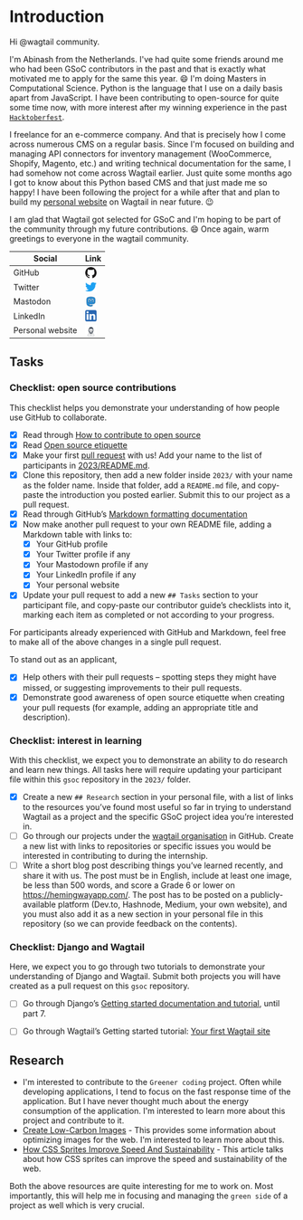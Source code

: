 # Introduction

Hi @wagtail community. 

I'm Abinash from the Netherlands. I've had quite some friends around me who had been GSoC contributors in the past and that is exactly what motivated me to apply for the same this year. 😄 I'm doing Masters in Computational Science. Python is the language that I use on a daily basis apart from JavaScript. I have been contributing to open-source for quite some time now, with more interest after my winning experience in the past [`Hacktoberfest`](https://www.holopin.io/@abinashbunty#badges). 

I freelance for an e-commerce company. And that is precisely how I come across numerous CMS on a regular basis. Since I'm focused on building and managing API connectors for inventory management (WooCommerce, Shopify, Magento, etc.) and writing technical documentation for the same, I had somehow not come across Wagtail earlier. Just quite some months ago I got to know about this Python based CMS and that just made me so happy! I have been following the project for a while after that and plan to build my [personal website](https://www.abinash.nl/) on Wagtail in near future. 😉 

I am glad that Wagtail got selected for GSoC and I'm hoping to be part of the community through my future contributions. 😄 Once again, warm greetings to everyone in the wagtail community.


| Social           | Link |
|------------------|------|
| GitHub           |   <a href="https://github.com/Abinashbunty" target="blank"><img align="center" src="https://raw.githubusercontent.com/Abinashbunty/icons/c2a12af3046730ea2d0751aa59c4f1503951a56f/317712_code%20repository_github_repository_resource_icon.svg" alt="Abinashbunty" height="20" width="20" /></a>   |
| Twitter          |  <a href="https://twitter.com/abinashbunty" target="blank"><img align="center" src="https://raw.githubusercontent.com/Abinashbunty/icons/c2a12af3046730ea2d0751aa59c4f1503951a56f/5296514_bird_tweet_twitter_twitter%20logo_icon.svg" alt="abinashbunty" height="20" width="20" /></a>    |
| Mastodon         |   <a href="https://me.dm/@Abinashbunty" target="blank"><img align="center" src="https://raw.githubusercontent.com/Abinashbunty/icons/c2a12af3046730ea2d0751aa59c4f1503951a56f/4518932_mastodon_icon.svg" alt="abinashbunty" height="20" width="20" /></a>   |
| LinkedIn         |   <a href="https://www.linkedin.com/in/abinashbunty/" target="blank"><img align="center" src="https://raw.githubusercontent.com/Abinashbunty/icons/c2a12af3046730ea2d0751aa59c4f1503951a56f/5296501_linkedin_network_linkedin%20logo_icon.svg" alt="abinashbunty" height="20" width="20" /></a>   |
| Personal website |   <a href="https://www.abinash.nl/" target="blank"><img align="center" src="https://raw.githubusercontent.com/Abinashbunty/icons/c2a12af3046730ea2d0751aa59c4f1503951a56f/984119_avatar_male_man_person_user_icon.svg" alt="abinashbunty" height="20" width="20" /></a>   |

## Tasks

### Checklist: open source contributions

This checklist helps you demonstrate your understanding of how people use GitHub to collaborate.

- [x] Read through [How to contribute to open source](https://opensource.guide/how-to-contribute/)
- [x] Read [Open source etiquette](https://developer.mozilla.org/en-US/docs/MDN/Community/Open_source_etiquette)
- [x] Make your first [pull request](https://docs.github.com/en/pull-requests/collaborating-with-pull-requests/proposing-changes-to-your-work-with-pull-requests/creating-a-pull-request) with us! Add your name to the list of participants in [2023/README.md](2023/README.md).
- [x] Clone this repository, then add a new folder inside `2023/` with your name as the folder name. Inside that folder, add a `README.md` file, and copy-paste the introduction you posted earlier. Submit this to our project as a pull request.
- [x] Read through GitHub’s [Markdown formatting documentation](https://docs.github.com/en/get-started/writing-on-github/getting-started-with-writing-and-formatting-on-github/basic-writing-and-formatting-syntax)
- [x] Now make another pull request to your own README file, adding a Markdown table with links to:
  - [x] Your GitHub profile
  - [x] Your Twitter profile if any
  - [x] Your Mastodown profile if any
  - [x] Your LinkedIn profile if any
  - [x] Your personal website
- [x] Update your pull request to add a new `## Tasks` section to your participant file, and copy-paste our contributor guide’s checklists into it, marking each item as completed or not according to your progress.

For participants already experienced with GitHub and Markdown, feel free to make all of the above changes in a single pull request.

To stand out as an applicant,

- [x] Help others with their pull requests – spotting steps they might have missed, or suggesting improvements to their pull requests.
- [x] Demonstrate good awareness of open source etiquette when creating your pull requests (for example, adding an appropriate title and description).

### Checklist: interest in learning

With this checklist, we expect you to demonstrate an ability to do research and learn new things. All tasks here will require updating your participant file within this `gsoc` repository in the `2023/` folder.

- [x] Create a new `## Research` section in your personal file, with a list of links to the resources you’ve found most useful so far in trying to understand Wagtail as a project and the specific GSoC project idea you’re interested in.
- [ ] Go through our projects under the [wagtail organisation](https://github.com/wagtail) in GitHub. Create a new list with links to repositories or specific issues you would be interested in contributing to during the internship.
- [ ] Write a short blog post describing things you’ve learned recently, and share it with us. The post must be in English, include at least one image, be less than 500 words, and score a Grade 6 or lower on <https://hemingwayapp.com/>. The post has to be posted on a publicly-available platform (Dev.to, Hashnode, Medium, your own website), and you must also add it as a new section in your personal file in this repository (so we can provide feedback on the contents).

### Checklist: Django and Wagtail

Here, we expect you to go through two tutorials to demonstrate your understanding of Django and Wagtail. Submit both projects you will have created as a pull request on this `gsoc` repository.

- [ ] Go through Django’s [Getting started documentation and tutorial](https://docs.djangoproject.com/en/4.1/intro/), until part 7.
- [ ] Go through Wagtail’s Getting started tutorial: [Your first Wagtail site](https://docs.wagtail.org/en/stable/getting_started/tutorial.html)


## Research

- I'm interested to contribute to the `Greener coding` project. Often while developing applications, I tend to focus on the fast response time of the application. But I have never thought much about the energy consumption of the application. I'm interested to learn more about this project and contribute to it.
- [Create Low-Carbon Images](https://climateaction.tech/actions/create-low-carbon-images/) - This provides some information about optimizing images for the web. I'm interested to learn more about this.
- [How CSS Sprites Improve Speed And Sustainability](https://www.mightybytes.com/blog/css-sprites/) - This article talks about how CSS sprites can improve the speed and sustainability of the web.

Both the above resources are quite interesting for me to work on. Most importantly, this will help me in focusing and managing the `green side` of a project as well which is very crucial.

